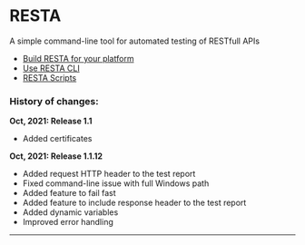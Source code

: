 # RESTA
A simple command-line tool for automated testing of RESTfull APIs

* [Build RESTA for your platform](doc/build.md)
* [Use RESTA CLI](doc/usage.md)
* [RESTA Scripts](doc/scripts.md)



### History of changes:

**Oct, 2021: Release 1.1**

- Added certificates

**Oct, 2021: Release 1.1.12**

- Added request HTTP header to the test report
- Fixed command-line issue with full Windows path
- Added feature to fail fast
- Added feature to include response header to the test report
- Added dynamic variables
- Improved error handling





---

